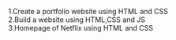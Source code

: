 1.Create a portfolio website using HTML and CSS   
2.Build a website using HTML,CSS and JS         
3.Homepage of Netflix using HTML and CSS
